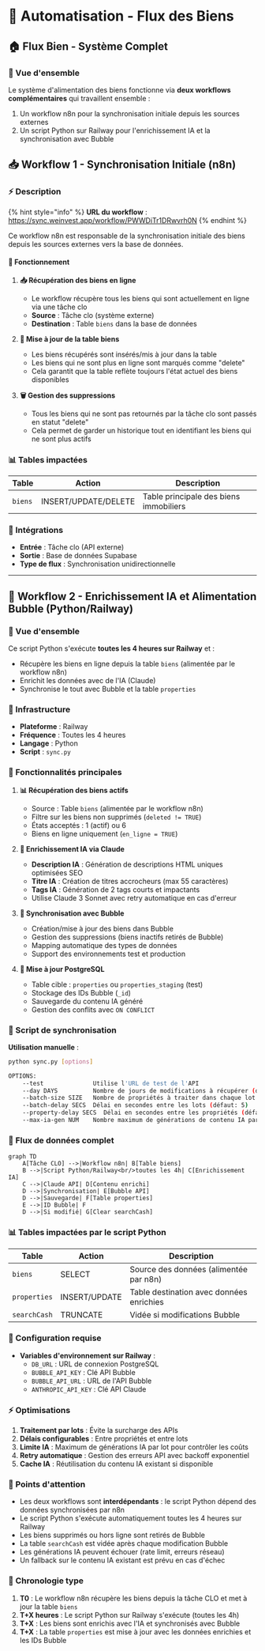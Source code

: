 # 🔄 Automatisation - Flux des Biens

## 🏠 Flux Bien - Système Complet

### 🎯 Vue d'ensemble
Le système d'alimentation des biens fonctionne via **deux workflows complémentaires** qui travaillent ensemble :
1. Un workflow n8n pour la synchronisation initiale depuis les sources externes
2. Un script Python sur Railway pour l'enrichissement IA et la synchronisation avec Bubble

## 📥 Workflow 1 - Synchronisation Initiale (n8n)

### ⚡ Description

{% hint style="info" %}
**URL du workflow** : https://sync.weinvest.app/workflow/PWWDiTr1DRwvrh0N
{% endhint %}

Ce workflow n8n est responsable de la synchronisation initiale des biens depuis les sources externes vers la base de données.

#### 🔄 Fonctionnement

1. **📥 Récupération des biens en ligne**
   - Le workflow récupère tous les biens qui sont actuellement en ligne via une tâche clo
   - **Source** : Tâche clo (système externe)
   - **Destination** : Table `biens` dans la base de données

2. **🔄 Mise à jour de la table biens**
   - Les biens récupérés sont insérés/mis à jour dans la table
   - Les biens qui ne sont plus en ligne sont marqués comme "delete"
   - Cela garantit que la table reflète toujours l'état actuel des biens disponibles

3. **🗑️ Gestion des suppressions**
   - Tous les biens qui ne sont pas retournés par la tâche clo sont passés en statut "delete"
   - Cela permet de garder un historique tout en identifiant les biens qui ne sont plus actifs

### 📊 Tables impactées

| Table | Action | Description |
|-------|--------|-------------|
| `biens` | INSERT/UPDATE/DELETE | Table principale des biens immobiliers |

### 🔗 Intégrations

- **Entrée** : Tâche clo (API externe)
- **Sortie** : Base de données Supabase
- **Type de flux** : Synchronisation unidirectionnelle

---

## 🤖 Workflow 2 - Enrichissement IA et Alimentation Bubble (Python/Railway)

### 🎯 Vue d'ensemble
Ce script Python s'exécute **toutes les 4 heures sur Railway** et :
- Récupère les biens en ligne depuis la table `biens` (alimentée par le workflow n8n)
- Enrichit les données avec de l'IA (Claude)
- Synchronise le tout avec Bubble et la table `properties`

### 🚀 Infrastructure
- **Plateforme** : Railway
- **Fréquence** : Toutes les 4 heures
- **Langage** : Python
- **Script** : `sync.py`

### 🔑 Fonctionnalités principales

1. **📊 Récupération des biens actifs**
   - Source : Table `biens` (alimentée par le workflow n8n)
   - Filtre sur les biens non supprimés (`deleted != TRUE`)
   - États acceptés : 1 (actif) ou 6
   - Biens en ligne uniquement (`en_ligne = TRUE`)

2. **🧠 Enrichissement IA via Claude**
   - **Description IA** : Génération de descriptions HTML uniques optimisées SEO
   - **Titre IA** : Création de titres accrocheurs (max 55 caractères)
   - **Tags IA** : Génération de 2 tags courts et impactants
   - Utilise Claude 3 Sonnet avec retry automatique en cas d'erreur

3. **🔄 Synchronisation avec Bubble**
   - Création/mise à jour des biens dans Bubble
   - Gestion des suppressions (biens inactifs retirés de Bubble)
   - Mapping automatique des types de données
   - Support des environnements test et production

4. **💾 Mise à jour PostgreSQL**
   - Table cible : `properties` ou `properties_staging` (test)
   - Stockage des IDs Bubble (`_id`)
   - Sauvegarde du contenu IA généré
   - Gestion des conflits avec `ON CONFLICT`

### 📝 Script de synchronisation

**Utilisation manuelle** :
```bash
python sync.py [options]

OPTIONS:
    --test              Utilise l'URL de test de l'API
    --day DAYS          Nombre de jours de modifications à récupérer (défaut: 1)
    --batch-size SIZE   Nombre de propriétés à traiter dans chaque lot (défaut: 10)
    --batch-delay SECS  Délai en secondes entre les lots (défaut: 5)
    --property-delay SECS  Délai en secondes entre les propriétés (défaut: 1)
    --max-ia-gen NUM    Nombre maximum de générations de contenu IA par lot (défaut: 3)
```

### 🔄 Flux de données complet

```mermaid
graph TD
    A[Tâche CLO] -->|Workflow n8n| B[Table biens]
    B -->|Script Python/Railway<br/>toutes les 4h| C[Enrichissement IA]
    C -->|Claude API| D[Contenu enrichi]
    D -->|Synchronisation| E[Bubble API]
    D -->|Sauvegarde| F[Table properties]
    E -->|ID Bubble| F
    D -->|Si modifié| G[Clear searchCash]
```

### 📊 Tables impactées par le script Python

| Table | Action | Description |
|-------|--------|-------------|
| `biens` | SELECT | Source des données (alimentée par n8n) |
| `properties` | INSERT/UPDATE | Table destination avec données enrichies |
| `searchCash` | TRUNCATE | Vidée si modifications Bubble |

### 🔧 Configuration requise

- **Variables d'environnement sur Railway** :
  - `DB_URL` : URL de connexion PostgreSQL
  - `BUBBLE_API_KEY` : Clé API Bubble
  - `BUBBLE_API_URL` : URL de l'API Bubble
  - `ANTHROPIC_API_KEY` : Clé API Claude

### ⚡ Optimisations

1. **Traitement par lots** : Évite la surcharge des APIs
2. **Délais configurables** : Entre propriétés et entre lots
3. **Limite IA** : Maximum de générations IA par lot pour contrôler les coûts
4. **Retry automatique** : Gestion des erreurs API avec backoff exponentiel
5. **Cache IA** : Réutilisation du contenu IA existant si disponible

### 🚨 Points d'attention

- Les deux workflows sont **interdépendants** : le script Python dépend des données synchronisées par n8n
- Le script Python s'exécute automatiquement toutes les 4 heures sur Railway
- Les biens supprimés ou hors ligne sont retirés de Bubble
- La table `searchCash` est vidée après chaque modification Bubble
- Les générations IA peuvent échouer (rate limit, erreurs réseau)
- Un fallback sur le contenu IA existant est prévu en cas d'échec

### 📅 Chronologie type

1. **T0** : Le workflow n8n récupère les biens depuis la tâche CLO et met à jour la table `biens`
2. **T+X heures** : Le script Python sur Railway s'exécute (toutes les 4h)
3. **T+X** : Les biens sont enrichis avec l'IA et synchronisés avec Bubble
4. **T+X** : La table `properties` est mise à jour avec les données enrichies et les IDs Bubble 